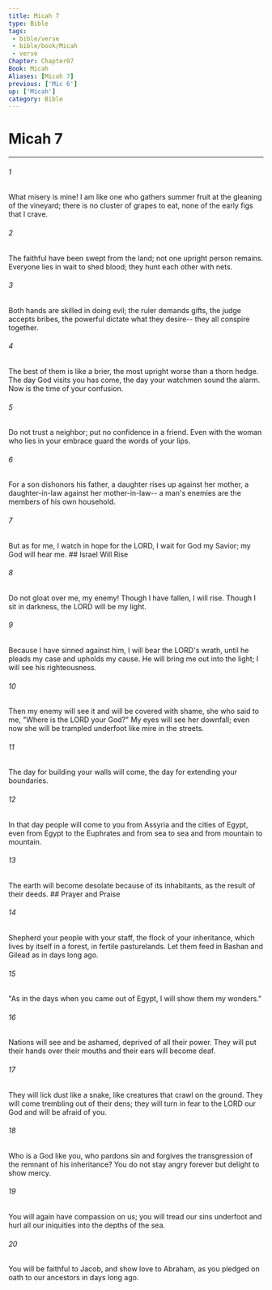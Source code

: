 ```yaml
---
title: Micah 7
type: Bible
tags:
 - bible/verse
 - bible/book/Micah
 - verse
Chapter: Chapter07
Book: Micah
Aliases: [Micah 7]
previous: ['Mic 6']
up: ['Micah']
category: Bible
---
```

# Micah 7

***


###### 1 
What misery is mine! I am like one who gathers summer fruit at the gleaning of the vineyard; there is no cluster of grapes to eat, none of the early figs that I crave. 

###### 2 
The faithful have been swept from the land; not one upright person remains. Everyone lies in wait to shed blood; they hunt each other with nets. 

###### 3 
Both hands are skilled in doing evil; the ruler demands gifts, the judge accepts bribes, the powerful dictate what they desire-- they all conspire together. 

###### 4 
The best of them is like a brier, the most upright worse than a thorn hedge. The day God visits you has come, the day your watchmen sound the alarm. Now is the time of your confusion. 

###### 5 
Do not trust a neighbor; put no confidence in a friend. Even with the woman who lies in your embrace guard the words of your lips. 

###### 6 
For a son dishonors his father, a daughter rises up against her mother, a daughter-in-law against her mother-in-law-- a man's enemies are the members of his own household. 

###### 7 
But as for me, I watch in hope for the LORD, I wait for God my Savior; my God will hear me. ## Israel Will Rise 

###### 8 
Do not gloat over me, my enemy! Though I have fallen, I will rise. Though I sit in darkness, the LORD will be my light. 

###### 9 
Because I have sinned against him, I will bear the LORD's wrath, until he pleads my case and upholds my cause. He will bring me out into the light; I will see his righteousness. 

###### 10 
Then my enemy will see it and will be covered with shame, she who said to me, "Where is the LORD your God?" My eyes will see her downfall; even now she will be trampled underfoot like mire in the streets. 

###### 11 
The day for building your walls will come, the day for extending your boundaries. 

###### 12 
In that day people will come to you from Assyria and the cities of Egypt, even from Egypt to the Euphrates and from sea to sea and from mountain to mountain. 

###### 13 
The earth will become desolate because of its inhabitants, as the result of their deeds. ## Prayer and Praise 

###### 14 
Shepherd your people with your staff, the flock of your inheritance, which lives by itself in a forest, in fertile pasturelands. Let them feed in Bashan and Gilead as in days long ago. 

###### 15 
"As in the days when you came out of Egypt, I will show them my wonders." 

###### 16 
Nations will see and be ashamed, deprived of all their power. They will put their hands over their mouths and their ears will become deaf. 

###### 17 
They will lick dust like a snake, like creatures that crawl on the ground. They will come trembling out of their dens; they will turn in fear to the LORD our God and will be afraid of you. 

###### 18 
Who is a God like you, who pardons sin and forgives the transgression of the remnant of his inheritance? You do not stay angry forever but delight to show mercy. 

###### 19 
You will again have compassion on us; you will tread our sins underfoot and hurl all our iniquities into the depths of the sea. 

###### 20 
You will be faithful to Jacob, and show love to Abraham, as you pledged on oath to our ancestors in days long ago. 
